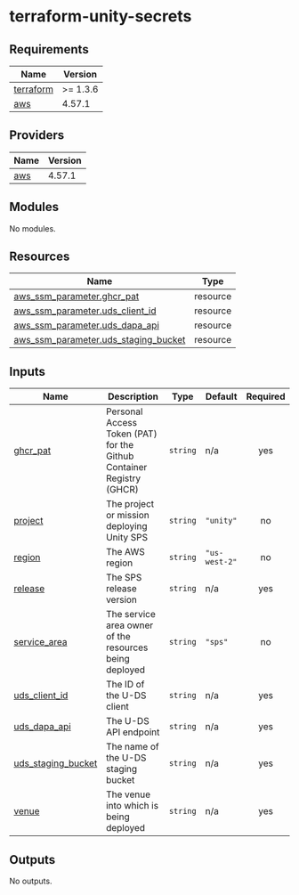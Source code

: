 # terraform-unity-secrets

<!-- BEGINNING OF PRE-COMMIT-TERRAFORM DOCS HOOK -->
## Requirements

| Name | Version |
|------|---------|
| <a name="requirement_terraform"></a> [terraform](#requirement\_terraform) | >= 1.3.6 |
| <a name="requirement_aws"></a> [aws](#requirement\_aws) | 4.57.1 |

## Providers

| Name | Version |
|------|---------|
| <a name="provider_aws"></a> [aws](#provider\_aws) | 4.57.1 |

## Modules

No modules.

## Resources

| Name | Type |
|------|------|
| [aws_ssm_parameter.ghcr_pat](https://registry.terraform.io/providers/hashicorp/aws/4.57.1/docs/resources/ssm_parameter) | resource |
| [aws_ssm_parameter.uds_client_id](https://registry.terraform.io/providers/hashicorp/aws/4.57.1/docs/resources/ssm_parameter) | resource |
| [aws_ssm_parameter.uds_dapa_api](https://registry.terraform.io/providers/hashicorp/aws/4.57.1/docs/resources/ssm_parameter) | resource |
| [aws_ssm_parameter.uds_staging_bucket](https://registry.terraform.io/providers/hashicorp/aws/4.57.1/docs/resources/ssm_parameter) | resource |

## Inputs

| Name | Description | Type | Default | Required |
|------|-------------|------|---------|:--------:|
| <a name="input_ghcr_pat"></a> [ghcr\_pat](#input\_ghcr\_pat) | Personal Access Token (PAT) for the Github Container Registry (GHCR) | `string` | n/a | yes |
| <a name="input_project"></a> [project](#input\_project) | The project or mission deploying Unity SPS | `string` | `"unity"` | no |
| <a name="input_region"></a> [region](#input\_region) | The AWS region | `string` | `"us-west-2"` | no |
| <a name="input_release"></a> [release](#input\_release) | The SPS release version | `string` | n/a | yes |
| <a name="input_service_area"></a> [service\_area](#input\_service\_area) | The service area owner of the resources being deployed | `string` | `"sps"` | no |
| <a name="input_uds_client_id"></a> [uds\_client\_id](#input\_uds\_client\_id) | The ID of the U-DS client | `string` | n/a | yes |
| <a name="input_uds_dapa_api"></a> [uds\_dapa\_api](#input\_uds\_dapa\_api) | The U-DS API endpoint | `string` | n/a | yes |
| <a name="input_uds_staging_bucket"></a> [uds\_staging\_bucket](#input\_uds\_staging\_bucket) | The name of the U-DS staging bucket | `string` | n/a | yes |
| <a name="input_venue"></a> [venue](#input\_venue) | The venue into which is being deployed | `string` | n/a | yes |

## Outputs

No outputs.
<!-- END OF PRE-COMMIT-TERRAFORM DOCS HOOK -->
